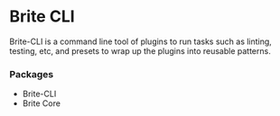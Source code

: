 # Brite CLI
Brite-CLI is a command line tool of plugins to run tasks such as linting, testing, etc, and presets to wrap up the plugins into reusable patterns.

### Packages
* Brite-CLI
* Brite Core